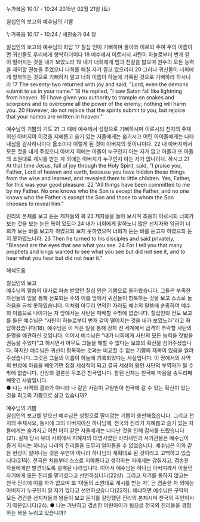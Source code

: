 누가복음 10:17 - 10:24 
2015년 02월 21일 (토)

칠십인의 보고와 예수님의 기쁨



누가복음 10:17 - 10:24 / 새찬송가 64 장


칠십인의 보고와 예수님의 화답
17 칠십 인이 기뻐하며 돌아와 이르되 주여 주의 이름이면 귀신들도 우리에게 항복하더이다 18 예수께서 이르시되 사탄이 하늘로부터 번개 같이 떨어지는 것을 내가 보았노라 19 내가 너희에게 뱀과 전갈을 밟으며 원수의 모든 능력을 제어할 권능을 주었으니 너희를 해칠 자가 결코 없으리라 20 그러나 귀신들이 너희에게 항복하는 것으로 기뻐하지 말고 너희 이름이 하늘에 기록된 것으로 기뻐하라 하시니라 
17 The seventy-two returned with joy and said, "Lord, even the demons submit to us in your name." 18 He replied, "I saw Satan fall like lightning from heaven. 19 I have given you authority to trample on snakes and scorpions and to overcome all the power of the enemy; nothing will harm you. 20 However, do not rejoice that the spirits submit to you, but rejoice that your names are written in heaven." 

예수님의 기쁨의 기도 
21 그 때에 예수께서 성령으로 기뻐하시며 이르시되 천지의 주재이신 아버지여 이것을 지혜롭고 슬기 있는 자들에게는 숨기시고 어린 아이들에게는 나타내심을 감사하나이다 옳소이다 이렇게 된 것이 아버지의 뜻이니이다. 22 내 아버지께서 모든 것을 내게 주셨으니 아버지 외에는 아들이 누구인지 아는 자가 없고 아들과 또 아들의 소원대로 계시를 받는 자 외에는 아버지가 누구인지 아는 자가 없나이다. 하시고 
21 At that time Jesus, full of joy through the Holy Spirit, said, "I praise you, Father, Lord of heaven and earth, because you have hidden these things from the wise and learned, and revealed them to little children. Yes, Father, for this was your good pleasure. 22 "All things have been committed to me by my Father. No one knows who the Son is except the Father, and no one knows who the Father is except the Son and those to whom the Son chooses to reveal him." 

진리의 본체를 보고 듣는 제자들의 복
23 제자들을 돌아 보시며 조용히 이르시되 너희가 보는 것을 보는 눈은 복이 있도다 24 내가 너희에게 말하노니 많은 선지자와 임금이 너희가 보는 바를 보고자 하였으되 보지 못하였으며 너희가 듣는 바를 듣고자 하였으되 듣지 못하였느니라.
23 Then he turned to his disciples and said privately, "Blessed are the eyes that see what you see. 24 For I tell you that many prophets and kings wanted to see what you see but did not see it, and to hear what you hear but did not hear it."

해석도움





칠십인의 보고  
예수님의 말씀의 대사로 파송 받았던 칠십 인은 기쁨으로 돌아왔습니다. 그들은 부족한 자신들의 입을 통해 선포되는 주의 이름 앞에서 귀신들이 항복하는 것을 보고 스스로 놀라움을 금치 못하였습니다. 이처럼 아무리 연약한 자라도 예수의 말씀에 순종하여 예수의 이름으로 나아가는 자 앞에서는 사탄은 패배할 수밖에 없습니다. 칠십인의 전도 보고를 들은 예수님은 “사탄이 하늘로부터 번개 같이 떨어지는 것을 내가 보았노라”라고 화답하셨습니다(18). 예수님은 이 작은 일을 통해 장차 전 세계에서 급격히 추락할 사탄의 운명을 예견하신 것입니다. 이어서 예수님은 “내가 너희에게 사탄의 모든 능력을 짓밟을 권능을 주었다”고 하시면서 아무도 그들을 해할 수 없다는 보호의 확신을 심어주셨습니다. 하지만 예수님은 귀신이 항복하는 것과는 비교할 수 없는 기쁨의 제목이 있음을 알려 주셨습니다. 그것은 그들의 이름이 하늘에 기록되었다는 사실입니다. 이 땅에서의 사역의 번성에 마음을 빼앗기면 점점 세상적이 되고 결국 세상의 왕인 사단의 부역자가 될 수밖에 없습니다. 신앙의 결론은 무조건 천국입니다. 참된 신자는 천국에 마음을 송두리째 빼앗긴 사람입니다.      
● 나는 사역의 결과가 아니라 나 같은 사람이 구원받아 천국에 갈 수 있는 확신이 있는 것을 최고의 기쁨으로 삼고 있습니까? 

예수님의 기쁨  
칠십인의 보고를 받으신 예수님은 성령으로 말미암는 기쁨이 충만해졌습니다. 그리고 천지의 주재시요, 동시에 그의 아버지이신 하나님께, 천국의 진리가 지혜롭고 슬기 있는 자들에게는 숨겨지고 어린 아이 같은 자들에게는 나타난 것을 인해 감사를 드렸습니다(21). 실제 당시 유대 사회에서 지혜자의 대명사였던 바리새인과 서기관들은 예수님이 증거 하시는 하나님 나라의 진리들을 도무지 알아들을 수 없었습니다. 예수님은 이와 같은 현상이 일어나는 것은 우연이 아니라 하나님의 계획대로 된 것이라고 고백하고 있습니다(21하). 천국은 처음부터 스스로 지혜롭다고 생각하는 자에게는 감춰지고, 겸손한 자들에게만 발견되도록 설계된 나라입니다. 이어서 예수님은 하나님 아버지께서 아들인 자기에게 모든 진리를 맡기셨다고 선언하십니다(22상). 그리고 자기를 통하지 않고는 천국 진리에 이를 자가 없으며 또 ‘아들의 소원대로 계시를 받는 자’, 곧 겸손한 자 외에는 아버지가 누구인지 알 자가 없다고 선언하셨습니다(22하). 왜냐하면 예수님은 구약의 모든 경건한 선지자들과 왕들이 보고 듣기를 갈망했던 진리의 본체시며 천국의 주인이시기 때문입니다(24). 
● 나는 가난하고 겸손한 어린아이가 됨으로 천국의 진리들을 경험하는 복을 누리고 있습니까?